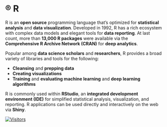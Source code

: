 # ® R

R is an **open source** programming language that’s optimized for **statistical analysis** and **data visualization**. Developed in 1992, R has a rich ecosystem with complex data models and elegant tools for **data reporting**. At last count, more than **13,000 R packages** were available via the **Comprehensive R Archive Network (CRAN)** for **deep analytics**.

Popular among **data science scholars** and **researchers**, R provides a broad variety of libraries and tools for the following:

* **Cleansing** and **prepping data**
* **Creating visualizations**
* **Training** and **evaluating machine learning** and **deep learning algorithms**

R is commonly used within **RStudio**, an **integrated development environment (IDE)** for simplified statistical analysis, visualization, and reporting. R applications can be used directly and interactively on the web via **Shiny**.

[![Visitors](https://api.visitorbadge.io/api/visitors?path=https%3A%2F%2Fgithub.com%2Fdrshahizan\&labelColor=%23697689\&countColor=%23555555\&style=plastic)](https://visitorbadge.io/status?path=https%3A%2F%2Fgithub.com%2Fdrshahizan)
